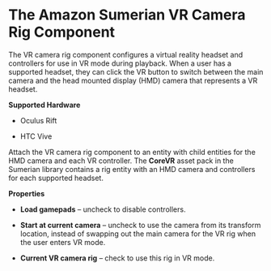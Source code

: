 # The Amazon Sumerian VR Camera Rig Component<a name="entities-vrcamerarig"></a>

The VR camera rig component configures a virtual reality headset and controllers for use in VR mode during playback\. When a user has a supported headset, they can click the VR button to switch between the main camera and the head mounted display \(HMD\) camera that represents a VR headset\.

**Supported Hardware**

+ Oculus Rift

+ HTC Vive

Attach the VR camera rig component to an entity with child entities for the HMD camera and each VR controller\. The **CoreVR** asset pack in the Sumerian library contains a rig entity with an HMD camera and controllers for each supported headset\.

**Properties**

+ **Load gamepads** – uncheck to disable controllers\.

+ **Start at current camera** – uncheck to use the camera from its transform location, instead of swapping out the main camera for the VR rig when the user enters VR mode\.

+ **Current VR camera rig** – check to use this rig in VR mode\.